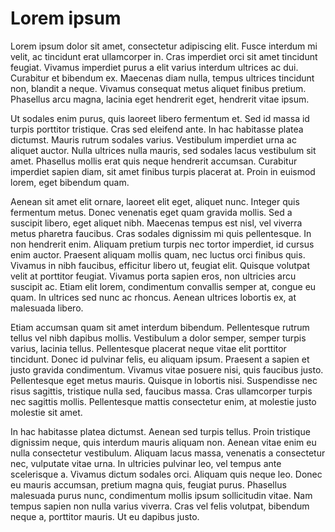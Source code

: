 # Lorem ipsum

Lorem ipsum dolor sit amet, consectetur adipiscing elit. Fusce interdum mi velit, ac tincidunt erat ullamcorper in. Cras imperdiet orci sit amet tincidunt feugiat. Vivamus imperdiet purus a elit varius interdum ultrices ac dui. Curabitur et bibendum ex. Maecenas diam nulla, tempus ultrices tincidunt non, blandit a neque. Vivamus consequat metus aliquet finibus pretium. Phasellus arcu magna, lacinia eget hendrerit eget, hendrerit vitae ipsum.

Ut sodales enim purus, quis laoreet libero fermentum et. Sed id massa id turpis porttitor tristique. Cras sed eleifend ante. In hac habitasse platea dictumst. Mauris rutrum sodales varius. Vestibulum imperdiet urna ac aliquet auctor. Nulla ultrices nulla mauris, sed sodales lacus vestibulum sit amet. Phasellus mollis erat quis neque hendrerit accumsan. Curabitur imperdiet sapien diam, sit amet finibus turpis placerat at. Proin in euismod lorem, eget bibendum quam.

Aenean sit amet elit ornare, laoreet elit eget, aliquet nunc. Integer quis fermentum metus. Donec venenatis eget quam gravida mollis. Sed a suscipit libero, eget aliquet nibh. Maecenas tempus est nisl, vel viverra metus pharetra faucibus. Cras sodales dignissim mi quis pellentesque. In non hendrerit enim. Aliquam pretium turpis nec tortor imperdiet, id cursus enim auctor. Praesent aliquam mollis quam, nec luctus orci finibus quis. Vivamus in nibh faucibus, efficitur libero ut, feugiat elit. Quisque volutpat velit at porttitor feugiat. Vivamus porta sapien eros, non ultricies arcu suscipit ac. Etiam elit lorem, condimentum convallis semper at, congue eu quam. In ultrices sed nunc ac rhoncus. Aenean ultrices lobortis ex, at malesuada libero.

Etiam accumsan quam sit amet interdum bibendum. Pellentesque rutrum tellus vel nibh dapibus mollis. Vestibulum a dolor semper, semper turpis varius, lacinia tellus. Pellentesque placerat neque vitae elit porttitor tincidunt. Donec id pulvinar felis, eu aliquam ipsum. Praesent a sapien et justo gravida condimentum. Vivamus vitae posuere nisi, quis faucibus justo. Pellentesque eget metus mauris. Quisque in lobortis nisi. Suspendisse nec risus sagittis, tristique nulla sed, faucibus massa. Cras ullamcorper turpis nec sagittis mollis. Pellentesque mattis consectetur enim, at molestie justo molestie sit amet.

In hac habitasse platea dictumst. Aenean sed turpis tellus. Proin tristique dignissim neque, quis interdum mauris aliquam non. Aenean vitae enim eu nulla consectetur vestibulum. Aliquam lacus massa, venenatis a consectetur nec, vulputate vitae urna. In ultricies pulvinar leo, vel tempus ante scelerisque a. Vivamus dictum sodales orci. Aliquam quis neque leo. Donec eu mauris accumsan, pretium magna quis, feugiat purus. Phasellus malesuada purus nunc, condimentum mollis ipsum sollicitudin vitae. Nam tempus sapien non nulla varius viverra. Cras vel felis volutpat, bibendum neque a, porttitor mauris. Ut eu dapibus justo. 